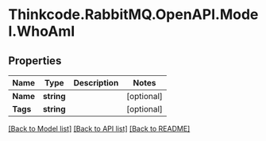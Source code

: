 # Thinkcode.RabbitMQ.OpenAPI.Model.WhoAmI
## Properties

Name | Type | Description | Notes
------------ | ------------- | ------------- | -------------
**Name** | **string** |  | [optional] 
**Tags** | **string** |  | [optional] 

[[Back to Model list]](../README.md#documentation-for-models) [[Back to API list]](../README.md#documentation-for-api-endpoints) [[Back to README]](../README.md)

